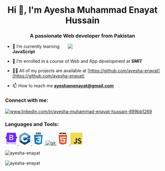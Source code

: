 <h1 align="center">Hi 👋, I'm Ayesha Muhammad Enayat Hussain</h1>
<h3 align="center">A passionate Web developer from Pakistan</h3>
<img align="right" width="300px" src="https://media.tenor.com/QVC1Nmb9TwUAAAAi/coding.gif">

- 🌱 I’m currently learning **JavaScript**
- 🌱 I’m enrolled in a course of Web and App development at **SMIT**

- 👨‍💻 All of my projects are available at [https://github.com/ayesha-enayat](https://github.com/ayesha-enayat)

- 📫 How to reach me **ayeshamenayat@gmail.com**

<h3 align="left">Connect with me:</h3>
<p align="left">
<a href="https://linkedin.com/in/ayesha-muhammad-enayat-hussain-899bb1269" target="blank"><img align="center" src="https://raw.githubusercontent.com/rahuldkjain/github-profile-readme-generator/master/src/images/icons/Social/linked-in-alt.svg" alt="www.linkedin.com/in/ayesha-muhammad-enayat-hussain-899bb1269" height="30" width="40" /></a>
</p>

<h3 align="left">Languages and Tools:</h3>
<p align="left"> <a href="https://getbootstrap.com" target="_blank" rel="noreferrer"> <img src="https://raw.githubusercontent.com/devicons/devicon/master/icons/bootstrap/bootstrap-plain-wordmark.svg" alt="bootstrap" width="40" height="40"/> </a> <a href="https://www.w3schools.com/cpp/" target="_blank" rel="noreferrer"> <img src="https://raw.githubusercontent.com/devicons/devicon/master/icons/cplusplus/cplusplus-original.svg" alt="cplusplus" width="40" height="40"/> </a> <a href="https://www.w3schools.com/css/" target="_blank" rel="noreferrer"> <img src="https://raw.githubusercontent.com/devicons/devicon/master/icons/css3/css3-original-wordmark.svg" alt="css3" width="40" height="40"/> </a> <a href="https://git-scm.com/" target="_blank" rel="noreferrer"> <img src="https://www.vectorlogo.zone/logos/git-scm/git-scm-icon.svg" alt="git" width="40" height="40"/> </a> <a href="https://www.w3.org/html/" target="_blank" rel="noreferrer"> <img src="https://raw.githubusercontent.com/devicons/devicon/master/icons/html5/html5-original-wordmark.svg" alt="html5" width="40" height="40"/> </a> <a href="https://developer.mozilla.org/en-US/docs/Web/JavaScript" target="_blank" rel="noreferrer"> <img src="https://raw.githubusercontent.com/devicons/devicon/master/icons/javascript/javascript-original.svg" alt="javascript" width="40" height="40"/> </a> </p>

<p><img align="center" src="https://github-readme-stats.vercel.app/api/top-langs?username=ayesha-enayat&show_icons=true&locale=en&layout=compact" alt="ayesha-enayat" /></p>

<p><img align="center" src="https://github-readme-streak-stats.herokuapp.com/?user=ayesha-enayat&" alt="ayesha-enayat" /></p>
